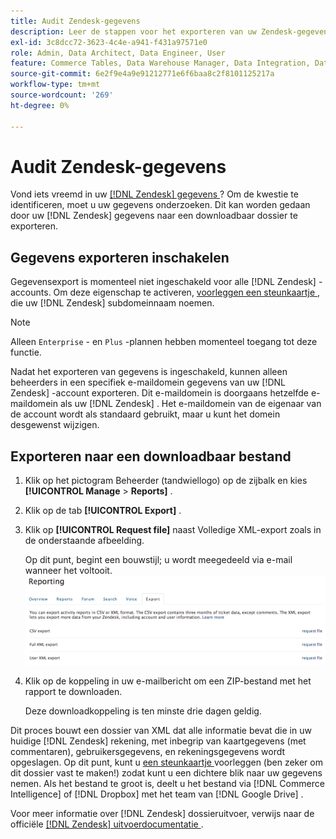```yaml
---
title: Audit Zendesk-gegevens
description: Leer de stappen voor het exporteren van uw Zendesk-gegevens.
exl-id: 3c8dcc72-3623-4c4e-a941-f431a97571e0
role: Admin, Data Architect, Data Engineer, User
feature: Commerce Tables, Data Warehouse Manager, Data Integration, Data Import/Export
source-git-commit: 6e2f9e4a9e91212771e6f6baa8c2f8101125217a
workflow-type: tm+mt
source-wordcount: '269'
ht-degree: 0%

---
```


# Audit Zendesk-gegevens

Vond iets vreemd in uw [[!DNL Zendesk]  gegevens ](../integrations/exp-zendesk-data.md)? Om de kwestie te identificeren, moet u uw gegevens onderzoeken. Dit kan worden gedaan door uw [!DNL Zendesk] gegevens naar een downloadbaar dossier te exporteren.

## Gegevens exporteren inschakelen

Gegevensexport is momenteel niet ingeschakeld voor alle [!DNL Zendesk] -accounts. Om deze eigenschap te activeren, [ voorleggen een steunkaartje ](https://experienceleague.adobe.com/docs/commerce-knowledge-base/kb/troubleshooting/miscellaneous/mbi-service-policies.html), die uw [!DNL Zendesk] subdomeinnaam noemen.

>[!NOTE]
>
>Alleen `Enterprise` - en `Plus` -plannen hebben momenteel toegang tot deze functie.

Nadat het exporteren van gegevens is ingeschakeld, kunnen alleen beheerders in een specifiek e-maildomein gegevens van uw [!DNL Zendesk] -account exporteren. Dit e-maildomein is doorgaans hetzelfde e-maildomein als uw [!DNL Zendesk] . Het e-maildomein van de eigenaar van de account wordt als standaard gebruikt, maar u kunt het domein desgewenst wijzigen.

## Exporteren naar een downloadbaar bestand

1. Klik op het pictogram Beheerder (tandwiellogo) op de zijbalk en kies **[!UICONTROL Manage** > **Reports]** .
1. Klik op de tab **[!UICONTROL Export]** .
1. Klik op **[!UICONTROL Request file]** naast Volledige XML-export zoals in de onderstaande afbeelding.

   Op dit punt, begint een bouwstijl; u wordt meegedeeld via e-mail wanneer het voltooit.
   ![ reports_export_new.png ](../../../assets/reports_export_new.png)

1. Klik op de koppeling in uw e-mailbericht om een ZIP-bestand met het rapport te downloaden.

   Deze downloadkoppeling is ten minste drie dagen geldig.

Dit proces bouwt een dossier van XML dat alle informatie bevat die in uw huidige [!DNL Zendesk] rekening, met inbegrip van kaartgegevens (met commentaren), gebruikersgegevens, en rekeningsgegevens wordt opgeslagen. Op dit punt, kunt u [ een steunkaartje ](https://experienceleague.adobe.com/docs/commerce-knowledge-base/kb/troubleshooting/miscellaneous/mbi-service-policies.html) voorleggen (ben zeker om dit dossier vast te maken!) zodat kunt u een dichtere blik naar uw gegevens nemen. Als het bestand te groot is, deelt u het bestand via [!DNL Commerce Intelligence] of [!DNL Dropbox] met het team van [!DNL Google Drive] .

Voor meer informatie over [!DNL Zendesk] dossieruitvoer, verwijs naar de officiële [[!DNL Zendesk]  uitvoerdocumentatie ](https://support.zendesk.com/hc/en-us/articles/4408886165402-Exporting-data-to-a-JSON-CSV-or-XML-file).
